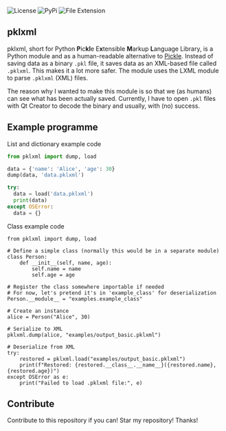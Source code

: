 ![License](https://img.shields.io/github/license/RAPTOR7762/pklxml)
![PyPi](https://img.shields.io/badge/version-v0.2.0-orange)
![File Extension](https://img.shields.io/badge/file%20extension-.pklxml-blue)

## pklxml

pklxml, short for Python **P**ic**kl**e E**x**tensible **M**arkup **L**anguage Library, is a Python module and as a human-readable alternative to [Pickle](https://docs.python.org/3/library/pickle.html). Instead of saving data as a binary `.pkl` file, it saves data as an XML-based file called `.pklxml`. This makes it a lot more safer. The module uses the LXML module to parse `.pklxml` (XML) files.

The reason why I wanted to make this module is so that we (as humans) can see what has been actually saved. Currently, I have to open `.pkl` files with Qt Creator to decode the binary and usually, with (no) success.

## Example programme

List and dictionary example code

```python
from pklxml import dump, load

data = {'name': 'Alice', 'age': 30}
dump(data, 'data.pklxml')

try:
  data = load('data.pklxml')
  print(data)
except OSError:
  data = {}
```

Class example code

```
from pklxml import dump, load

# Define a simple class (normally this would be in a separate module)
class Person:
    def __init__(self, name, age):
        self.name = name
        self.age = age

# Register the class somewhere importable if needed
# For now, let's pretend it's in 'example_class' for deserialization
Person.__module__ = "examples.example_class"

# Create an instance
alice = Person("Alice", 30)

# Serialize to XML
pklxml.dump(alice, "examples/output_basic.pklxml")

# Deserialize from XML
try:
    restored = pklxml.load("examples/output_basic.pklxml")
    print(f"Restored: {restored.__class__.__name__}({restored.name}, {restored.age})")
except OSError as e:
    print("Failed to load .pklxml file:", e)
```

## Contribute

Contribute to this repository if you can! Star my repository! Thanks!
